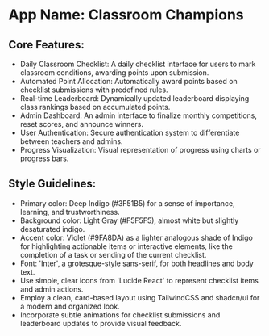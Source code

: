 # **App Name**: Classroom Champions

## Core Features:

- Daily Classroom Checklist: A daily checklist interface for users to mark classroom conditions, awarding points upon submission.
- Automated Point Allocation: Automatically award points based on checklist submissions with predefined rules.
- Real-time Leaderboard: Dynamically updated leaderboard displaying class rankings based on accumulated points.
- Admin Dashboard: An admin interface to finalize monthly competitions, reset scores, and announce winners.
- User Authentication: Secure authentication system to differentiate between teachers and admins.
- Progress Visualization: Visual representation of progress using charts or progress bars.

## Style Guidelines:

- Primary color: Deep Indigo (#3F51B5) for a sense of importance, learning, and trustworthiness.
- Background color: Light Gray (#F5F5F5), almost white but slightly desaturated indigo.
- Accent color: Violet (#9FA8DA) as a lighter analogous shade of Indigo for highlighting actionable items or interactive elements, like the completion of a task or sending of the current checklist.
- Font: 'Inter', a grotesque-style sans-serif, for both headlines and body text.
- Use simple, clear icons from 'Lucide React' to represent checklist items and admin actions.
- Employ a clean, card-based layout using TailwindCSS and shadcn/ui for a modern and organized look.
- Incorporate subtle animations for checklist submissions and leaderboard updates to provide visual feedback.